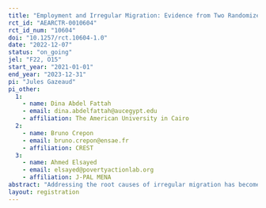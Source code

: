 ```yaml
---
title: "Employment and Irregular Migration: Evidence from Two Randomized Controlled Trials in Egypt"
rct_id: "AEARCTR-0010604"
rct_id_num: "10604"
doi: "10.1257/rct.10604-1.0"
date: "2022-12-07"
status: "on_going"
jel: "F22, O15"
start_year: "2021-01-01"
end_year: "2023-12-31"
pi: "Jules Gazeaud"
pi_other:
  1:
    - name: Dina Abdel Fattah
    - email: dina.abdelfattah@aucegypt.edu
    - affiliation: The American University in Cairo
  2:
    - name: Bruno Crepon
    - email: bruno.crepon@ensae.fr
    - affiliation: CREST
  3:
    - name: Ahmed Elsayed
    - email: elsayed@povertyactionlab.org
    - affiliation: J-PAL MENA
abstract: "Addressing the root causes of irregular migration has become a key policy priority in Europe. The EU Emergency Trust Fund for Africa (EUTF) was launched in 2015 with a budget of 5 billion euros to support projects aiming at deterring irregular migration flows from 26 origin countries. One of these projects is implemented by the Egyptian Micro, Small and Medium Enterprises Development Agency (MSMEDA) and targets unemployed youth in areas with the highest outflows of irregular migrants. We implement two randomized evaluations to assess whether (i) cash-for-work opportunities, and (ii) training and employment support have the intended effects on the direct beneficiaries and their relatives (household decision-maker, other household members, children, and friends). We assess impacts on people’s preferences and attitudes towards migration, irregular migration, as well as changes in their situation, aspirations, and expectations. "
layout: registration
---
```


